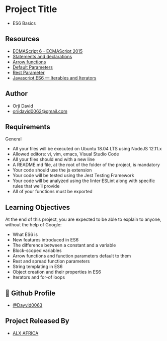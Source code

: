 
# Project Title
- ES6 Basics



## Resources

 - [ECMAScript 6 - ECMAScript 2015](https://intranet.alxswe.com/rltoken/NW1dFLFExQ12_hD8yvkV3A)
  - [Statements and declarations](https://intranet.alxswe.com/rltoken/sroRUsUvOZV28V99MHDenw)
  - [Arrow functions](https://intranet.alxswe.com/rltoken/N2WLylppCtkkX3YFFtyUHw)
  - [Default Parameters](https://intranet.alxswe.com/rltoken/kbw9gMO6sdeOKAY23SYVgA)
  - [Rest Parameter](https://intranet.alxswe.com/rltoken/erZfCvacuGVk9z1CQlJvYQ)
  - [Javascript ES6 — Iterables and Iterators](https://intranet.alxswe.com/rltoken/Hj_me6k1OsInB6XhEEAtwg)

  

## Author

- Orji David 
- orjidavid0063@gmail.com

## Requirements

General
- All your files will be executed on Ubuntu 18.04 LTS using NodeJS 12.11.x
- Allowed editors: vi, vim, emacs, Visual Studio Code
- All your files should end with a new line
- A README.md file, at the root of the folder of the project, is mandatory
- Your code should use the js extension
- Your code will be tested using the Jest Testing Framework
- Your code will be analyzed using the linter ESLint along with specific rules that we’ll provide
- All of your functions must be exported
## Learning Objectives


At the end of this project, you are expected to be able to explain to anyone, without the help of Google:

- What ES6 is
- New features introduced in ES6
- The difference between a constant and a variable
- Block-scoped variables
- Arrow functions and function parameters default to them
- Rest and spread function parameters
- String templating in ES6
- Object creation and their properties in ES6
- Iterators and for-of loops


## 🔗 Github Profile
- [@Dayvid0063](https://github.com/Dayvid0063)


## Project Released By

- [ALX AFRICA](https://www.alxafrica.com/)

